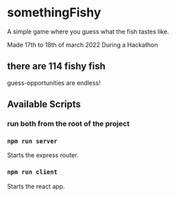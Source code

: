 # somethingFishy
A simple game where you guess what the fish tastes like.

Made 17th to 18th of march 2022
During a </SALT> Hackathon

## there are 114 fishy fish
guess-opportunities are endless!


## Available Scripts
### run both from the root of the project

### `npm run server`
Starts the express router.

### `npm run client`
Starts the react app.

